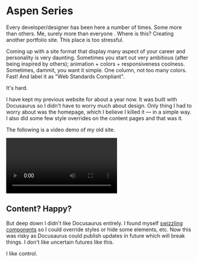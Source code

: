 # Aspen Series

<section>
Every developer/designer has been here a number of times. Some more than others. Me, surely more than everyone . Where is this? Creating another portfolio site. This place is too stressful.

Coming up with a site format that display many aspect of your career and personality is very daunting. Sometimes you start out very ambitious (after being inspired by others); animation + colors + responsiveness coolness. Sometimes, dammit, you want it simple. One column, not too many colors. Fast! And label it as "Web Standards Compliant".

It's hard.

I have kept my previous website for about a year now. It was built with Docusaurus so I didn't have to worry much about design. Only thing I had to worry about was the homepage, which I believe I killed it — in a simple way. I also did some few style overrides on the content pages and that was it.

The following is a video demo of my old site.

</section>

<video src="/previous-site.mp4" autoplay loop></video>

## Content? Happy?

<section>

But deep down I didn't like Docusaurus entirely. I found myself [swizzling components](https://docusaurus.io/docs/swizzling) so I could override styles or hide some elements, etc. Now this was risky as Docusaurus could publish updates in future which will break things. I don't like uncertain futures like this.

I like control.
